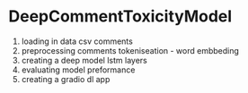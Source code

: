 # DeepCommentToxicityModel

1) loading in data
      csv comments
2) preprocessing comments
      tokeniseation - word embbeding
3) creating a deep model
     lstm layers
4) evaluating model preformance
5) creating a gradio dl app

